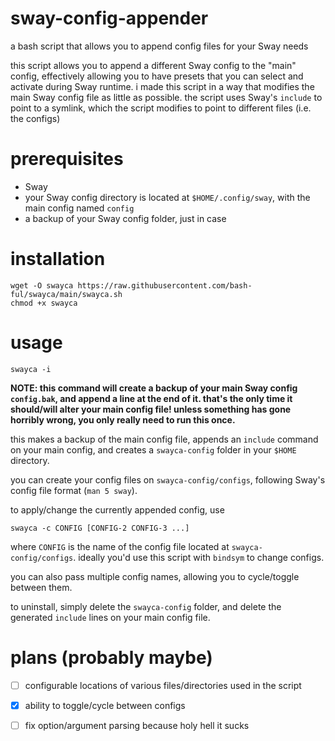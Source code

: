 # sway-config-appender
a bash script that allows you to append config files for your Sway needs

this script allows you to append a different Sway config to the "main" config, effectively allowing you to have presets that you can select and activate during Sway runtime. i made this script in a way that modifies the main Sway config file as little as possible. the script uses Sway's `include` to point to a symlink, which the script modifies to point to different files (i.e. the configs)

# prerequisites
- Sway
- your Sway config directory is located at `$HOME/.config/sway`, with the main config named `config`
- a backup of your Sway config folder, just in case

# installation
```
wget -O swayca https://raw.githubusercontent.com/bash-ful/swayca/main/swayca.sh
chmod +x swayca
```

# usage
```
swayca -i
```
**NOTE: this command will create a backup of your main Sway config `config.bak`, and append a line at the end of it. that's the only time it should/will alter your main config file! unless something has gone horribly wrong, you only really need to run this once.**

this makes a backup of the main config file, appends an `include` command on your main config, and creates a `swayca-config` folder in your `$HOME` directory.

you can create your config files on `swayca-config/configs`, following Sway's config file format (`man 5 sway`).


to apply/change the currently appended config, use
```
swayca -c CONFIG [CONFIG-2 CONFIG-3 ...]
```
where `CONFIG` is the name of the config file located at `swayca-config/configs`. ideally you'd use this script with `bindsym` to change configs.

you can also pass multiple config names, allowing you to cycle/toggle between them.

to uninstall, simply delete the `swayca-config` folder, and delete the generated `include` lines on your main config file.

# plans (probably maybe)

- [ ] configurable locations of various files/directories used in the script

- [x] ability to toggle/cycle between configs

- [ ] fix option/argument parsing because holy hell it sucks

